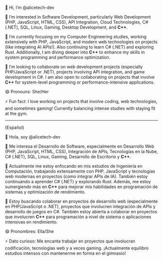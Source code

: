 
👋 Hi, I’m @alicetech-dev

👀 I’m interested in Software Development, particularly Web Development (PHP, JavaScript, HTML, CSS), API Integration, Cloud Technologies, C# (.NET), SQL, Linux, Gaming, Desktop Development, and **C++**.

🌱 I’m currently focusing on my Computer Engineering studies, working extensively with PHP, JavaScript, and modern web technologies on projects (like integrating AI APIs!). Also continuing to learn C# (.NET) and exploring Rust. Additionally, I am diving deeper into **C++** to enhance my skills in system programming and performance optimization.

💞️ I’m looking to collaborate on web development projects (especially PHP/JavaScript or .NET), projects involving API integration, and game development in C#. I am also open to collaborating on projects that involve **C++** for system-level programming or performance-intensive applications.

😄 Pronouns: She/Her

⚡ Fun fact: I love working on projects that involve coding, web technologies, and sometimes gaming! Currently balancing intense studies with staying fit at the gym.

---

(Español)


👋 Hola, soy @alicetech-dev

👀 Me interesa el Desarrollo de Software, especialmente en Desarrollo Web (PHP, JavaScript, HTML, CSS), Integración de APIs, Tecnologías en la Nube, C# (.NET), SQL, Linux, Gaming, Desarrollo de Escritorio y **C++**.

🌱 Actualmente me estoy enfocando en mis estudios de Ingeniería en Computación, trabajando extensamente con PHP, JavaScript y tecnologías web modernas en proyectos (como integrar APIs de IA). También estoy continuando a aprender C# (.NET) y explorando Rust. Además, me estoy sumergiendo más en **C++** para mejorar mis habilidades en programación de sistemas y optimización de rendimiento.

💞️ Estoy buscando colaborar en proyectos de desarrollo web (especialmente en PHP/JavaScript o .NET), proyectos que involucren integración de APIs y desarrollo de juegos en C#. También estoy abierta a colaborar en proyectos que involucren **C++** para programación a nivel de sistema o aplicaciones intensivas en rendimiento.

😄 Pronombres: Ella/She

⚡ Dato curioso: Me encanta trabajar en proyectos que involucran codificación, tecnologías web y a veces gaming. ¡Actualmente equilibro estudios intensos con mantenerme en forma en el gimnasio!


